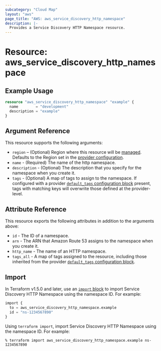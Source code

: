 ```yaml
---
subcategory: "Cloud Map"
layout: "aws"
page_title: "AWS: aws_service_discovery_http_namespace"
description: |-
  Provides a Service Discovery HTTP Namespace resource.
---
```


# Resource: aws_service_discovery_http_namespace

## Example Usage

```terraform
resource "aws_service_discovery_http_namespace" "example" {
  name        = "development"
  description = "example"
}
```

## Argument Reference

This resource supports the following arguments:

* `region` – (Optional) Region where this resource will be [managed](https://docs.aws.amazon.com/general/latest/gr/rande.html#regional-endpoints). Defaults to the Region set in the [provider configuration](https://registry.terraform.io/providers/hashicorp/aws/latest/docs#aws-configuration-reference).
* `name` - (Required) The name of the http namespace.
* `description` - (Optional) The description that you specify for the namespace when you create it.
* `tags` - (Optional) A map of tags to assign to the namespace. If configured with a provider [`default_tags` configuration block](https://registry.terraform.io/providers/hashicorp/aws/latest/docs#default_tags-configuration-block) present, tags with matching keys will overwrite those defined at the provider-level.

## Attribute Reference

This resource exports the following attributes in addition to the arguments above:

* `id` - The ID of a namespace.
* `arn` - The ARN that Amazon Route 53 assigns to the namespace when you create it.
* `http_name` - The name of an HTTP namespace.
* `tags_all` - A map of tags assigned to the resource, including those inherited from the provider [`default_tags` configuration block](https://registry.terraform.io/providers/hashicorp/aws/latest/docs#default_tags-configuration-block).

## Import

In Terraform v1.5.0 and later, use an [`import` block](https://developer.hashicorp.com/terraform/language/import) to import Service Discovery HTTP Namespace using the namespace ID. For example:

```terraform
import {
  to = aws_service_discovery_http_namespace.example
  id = "ns-1234567890"
}
```

Using `terraform import`, import Service Discovery HTTP Namespace using the namespace ID. For example:

```console
% terraform import aws_service_discovery_http_namespace.example ns-1234567890
```
